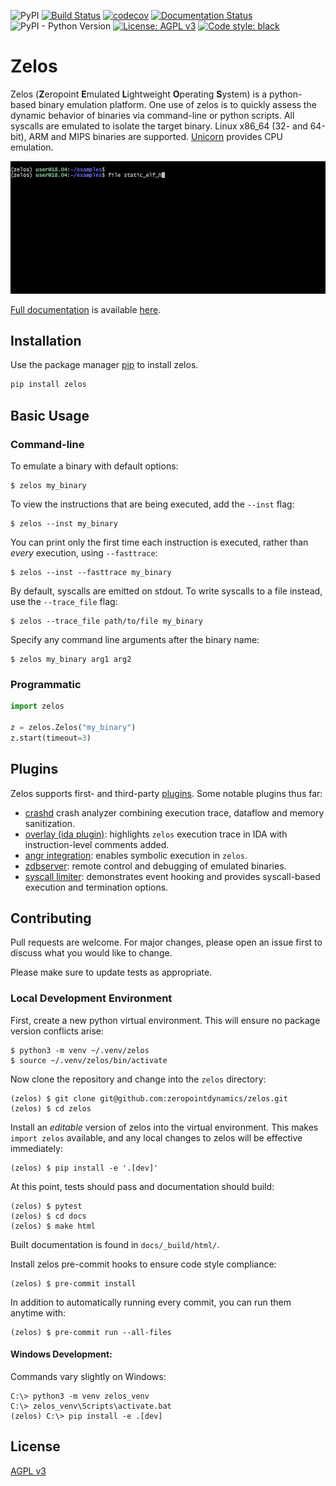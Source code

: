 ![PyPI](https://img.shields.io/pypi/v/zelos)
[![Build Status](https://dev.azure.com/kevin0853/zelos/_apis/build/status/zeropointdynamics.zelos?branchName=master)](https://dev.azure.com/kevin0853/zelos/_build/latest?definitionId=1&branchName=master)
[![codecov](https://codecov.io/gh/zeropointdynamics/zelos/branch/master/graph/badge.svg)](https://codecov.io/gh/zeropointdynamics/zelos)
[![Documentation Status](https://readthedocs.org/projects/zelos/badge/?version=latest)](https://zelos.readthedocs.io/en/latest/?badge=latest)
![PyPI - Python Version](https://img.shields.io/pypi/pyversions/zelos)
[![License: AGPL v3](https://img.shields.io/badge/License-AGPL%20v3-blue.svg)](https://www.gnu.org/licenses/agpl-3.0)
<a href="https://github.com/psf/black"><img alt="Code style: black" src="https://img.shields.io/badge/code%20style-black-000000.svg"></a>

# Zelos
Zelos (**Z**eropoint **E**mulated **L**ightweight **O**perating **S**ystem) is a python-based binary emulation platform. One use of zelos is to quickly assess the dynamic behavior of binaries via command-line or python scripts. All syscalls are emulated to isolate the target binary. Linux x86_64 (32- and 64-bit), ARM and MIPS binaries are supported. [Unicorn](https://github.com/unicorn-engine/unicorn) provides CPU emulation.

![Image](https://raw.githubusercontent.com/zeropointdynamics/zelos/master/docs/_static/demo.gif)

[Full documentation](https://zelos.readthedocs.io/en/latest/index.html) is available [here](https://zelos.readthedocs.io/en/latest/index.html).

## Installation

Use the package manager [pip](https://pip.pypa.io/en/stable/) to install zelos.

```bash
pip install zelos
```

## Basic Usage

### Command-line
To emulate a binary with default options:

```console
$ zelos my_binary
```

To view the instructions that are being executed, add the `--inst` flag:
```console
$ zelos --inst my_binary
```

You can print only the first time each instruction is executed, rather than *every* execution, using `--fasttrace`:
```console
$ zelos --inst --fasttrace my_binary
```

By default, syscalls are emitted on stdout. To write syscalls to a file instead, use the `--trace_file` flag:
```console
$ zelos --trace_file path/to/file my_binary
```

Specify any command line arguments after the binary name:
```console
$ zelos my_binary arg1 arg2
```

### Programmatic
```python
import zelos

z = zelos.Zelos("my_binary")
z.start(timeout=3)
```

## Plugins

Zelos supports first- and third-party [plugins](https://zelos.readthedocs.io/en/latest/tutorials/04_writing_plugins.html). Some notable plugins thus far:

- [crashd](https://github.com/zeropointdynamics/zelos-crashd) crash analyzer combining execution trace, dataflow and memory sanitization.
- [overlay (ida plugin)](https://zelos.readthedocs.io/en/latest/tutorials/06_snapshot_overlay.html): highlights `zelos` execution trace in IDA with instruction-level comments added.
- [angr integration](https://github.com/zeropointdynamics/angr-zelos-target): enables symbolic execution in `zelos`.
- [zdbserver](https://github.com/zeropointdynamics/zelos/tree/master/src/zelos/tools/zdbserver): remote control and debugging of emulated binaries.
- [syscall limiter](https://zelos.readthedocs.io/en/latest/tutorials/05_syscall_limit_plugin.html): demonstrates event hooking and provides syscall-based execution and termination options.

## Contributing
Pull requests are welcome. For major changes, please open an issue first to discuss what you would like to change.

Please make sure to update tests as appropriate.

### Local Development Environment

First, create a new python virtual environment. This will ensure no package version conflicts arise:

```console
$ python3 -m venv ~/.venv/zelos
$ source ~/.venv/zelos/bin/activate
```

Now clone the repository and change into the `zelos` directory:

```console
(zelos) $ git clone git@github.com:zeropointdynamics/zelos.git
(zelos) $ cd zelos
```

Install an *editable* version of zelos into the virtual environment. This makes `import zelos` available, and any local changes to zelos will be effective immediately:

```console
(zelos) $ pip install -e '.[dev]'
```

At this point, tests should pass and documentation should build:

```console
(zelos) $ pytest
(zelos) $ cd docs
(zelos) $ make html
```

Built documentation is found in ``docs/_build/html/``.

Install zelos pre-commit hooks to ensure code style compliance:

```console
(zelos) $ pre-commit install
```

In addition to automatically running every commit, you can run them anytime with:

```console
(zelos) $ pre-commit run --all-files
```

#### Windows Development:

Commands vary slightly on Windows:

```console
C:\> python3 -m venv zelos_venv
C:\> zelos_venv\Scripts\activate.bat
(zelos) C:\> pip install -e .[dev]
```

## License
[AGPL v3](https://www.gnu.org/licenses/agpl-3.0.en.html)

